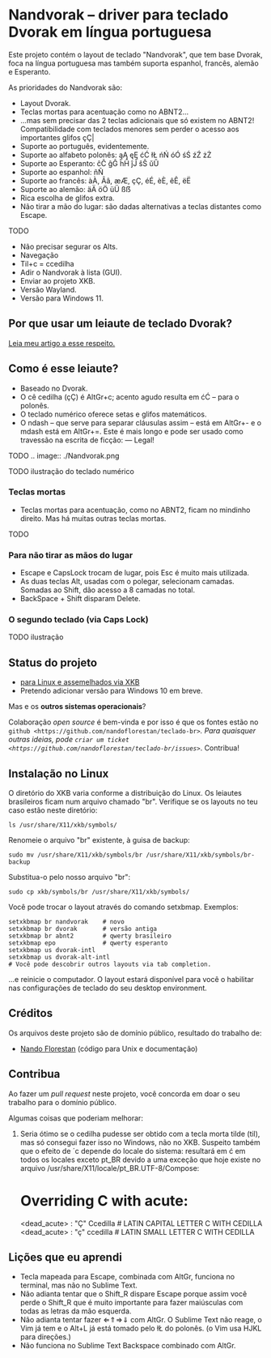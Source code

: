# Nandvorak – driver para teclado Dvorak em língua portuguesa

Este projeto contém o layout de teclado "Nandvorak", que tem base Dvorak, foca na língua portuguesa mas também suporta espanhol, francês, alemão e Esperanto.

As prioridades do Nandvorak são:

- Layout Dvorak.
- Teclas mortas para acentuação como no ABNT2...
- ...mas sem precisar das 2 teclas adicionais que só existem no ABNT2! Compatibilidade com teclados menores sem perder o acesso aos importantes glifos çÇ\|
- Suporte ao português, evidentemente.
- Suporte ao alfabeto polonês: ąĄ ęĘ ćĆ łŁ ńŃ óÓ śŚ źŹ żŻ
- Suporte ao Esperanto: ĉĈ ĝĜ ĥĤ ĵĴ ŝŜ ŭŬ
- Suporte ao espanhol: ñÑ
- Suporte ao francês: àÀ, Ââ, æÆ, çÇ, éÉ, èÈ, êÊ, ëË
- Suporte ao alemão: äÄ öÖ üÜ ßẞ
- Rica escolha de glifos extra.
- Não tirar a mão do lugar: são dadas alternativas a teclas distantes como Escape.

TODO
- Não precisar segurar os Alts.
- Navegação
- Til+c = ccedilha
- Adir o Nandvorak à lista (GUI).
- Enviar ao projeto XKB.
- Versão Wayland.
- Versão para Windows 11.

## Por que usar um leiaute de teclado Dvorak?

[Leia meu artigo a esse respeito.](http://dev.nando.audio/pages/teclado.html)


## Como é esse leiaute?

- Baseado no Dvorak.
- O cê cedilha (çÇ) é AltGr+c; acento agudo resulta em ćĆ – para o polonês.
- O teclado numérico oferece setas e glifos matemáticos.
- O ndash – que serve para separar cláusulas assim – está em AltGr+- e o mdash está em AltGr+=. Este é mais longo e pode ser usado como travessão na escrita de ficção: — Legal!


TODO
.. image:: ./Nandvorak.png

TODO ilustração do teclado numérico

### Teclas mortas

- Teclas mortas para acentuação, como no ABNT2, ficam no mindinho direito. Mas há muitas outras teclas mortas.

TODO

### Para não tirar as mãos do lugar

- Escape e CapsLock trocam de lugar, pois Esc é muito mais utilizada.
- As duas teclas Alt, usadas com o polegar, selecionam camadas. Somadas ao Shift, dão acesso a 8 camadas no total.
- BackSpace + Shift disparam Delete.

### O segundo teclado (via Caps Lock)

TODO ilustração


## Status do projeto

- [para Linux e assemelhados via XKB](xkb/)
- Pretendo adicionar versão para Windows 10 em breve.

Mas e os **outros sistemas operacionais**?

Colaboração *open source* é bem-vinda e por isso é que os fontes estão no
`github <https://github.com/nandoflorestan/teclado-br>`_.
Para quaisquer outras ideias, pode
`criar um ticket <https://github.com/nandoflorestan/teclado-br/issues>`_. Contribua!


## Instalação no Linux

O diretório do XKB varia conforme a distribuição do Linux. Os leiautes brasileiros ficam num arquivo chamado "br". Verifique se os layouts no teu caso estão neste diretório:

    ls /usr/share/X11/xkb/symbols/

Renomeie o arquivo "br" existente, à guisa de backup:

    sudo mv /usr/share/X11/xkb/symbols/br /usr/share/X11/xkb/symbols/br-backup

Substitua-o pelo nosso arquivo "br":

    sudo cp xkb/symbols/br /usr/share/X11/xkb/symbols/

Você pode trocar o layout através do comando setxbmap. Exemplos:

    setxkbmap br nandvorak    # novo
    setxkbmap br dvorak       # versão antiga
    setxkbmap br abnt2        # qwerty brasileiro
    setxkbmap epo             # qwerty esperanto
    setxkbmap us dvorak-intl
    setxkbmap us dvorak-alt-intl
    # Você pode descobrir outros layouts via tab completion.

...e reinicie o computador. O layout estará disponível para você o habilitar nas configurações de teclado do seu desktop environment.


## Créditos

Os arquivos deste projeto são de domínio público, resultado do trabalho de:

- [Nando Florestan](https://github.com/nandoflorestan)
  (código para Unix e documentação)


## Contribua

Ao fazer um *pull request* neste projeto, você concorda em doar o seu trabalho para o domínio público.

Algumas coisas que poderiam melhorar:

1) Seria ótimo se o cedilha pudesse ser obtido com a tecla morta tilde (til), mas só consegui fazer isso no Windows, não no XKB. Suspeito também que o efeito de ´c depende do locale do sistema: resultará em ć em todos os locales exceto pt_BR devido a uma exceção que hoje existe no arquivo /usr/share/X11/locale/pt_BR.UTF-8/Compose:

    #  Overriding C with acute:
    <dead_acute> <C>            : "Ç" Ccedilla  # LATIN CAPITAL LETTER C WITH CEDILLA
    <dead_acute> <c>            : "ç" ccedilla  # LATIN SMALL LETTER C WITH CEDILLA


## Lições que eu aprendi

- Tecla mapeada para Escape, combinada com AltGr, funciona no terminal, mas não no Sublime Text.
- Não adianta tentar que o Shift_R dispare Escape porque assim você perde o Shift_R que é muito importante para fazer maiúsculas com todas as letras da mão esquerda.
- Não adianta tentar fazer ⇐⇑⇒⇓ com AltGr. O Sublime Text não reage, o Vim já tem e o Alt+L já está tomado pelo łŁ do polonês. (o Vim usa HJKL para direções.)
- Não funciona no Sublime Text Backspace combinado com AltGr.
